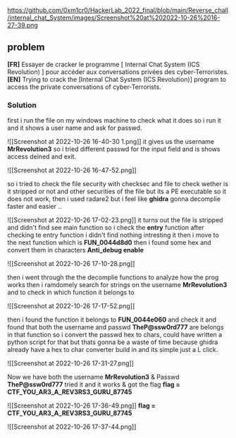 
https://github.com/0xm1cr0/HackerLab_2022_final/blob/main/Reverse_chall/internal_chat_System/images/Screenshot%20at%202022-10-26%2016-27-39.png
## problem

**[FR]**
Essayer de cracker le programme [ Internal Chat System (ICS Revolution) ] pour accéder aux conversations privées des cyber-Terroristes.
**[EN]**
Trying to crack the [Internal Chat System (ICS Revolution)] program to access the private conversations of cyber-Terrorists.

### Solution
first i run the file on my windows machine to check what it does so i run it 
and it shows a user name and ask for passwd. 

![[Screenshot at 2022-10-26 16-40-30 1.png]] 
it gives us the username **MrRevolution3** 
so i tried different passwd for the input field and is shows access deined and exit. 

![[Screenshot at 2022-10-26 16-47-52.png]]

so i tried to check the file security with checksec and file to check wether is it stripped or not and other securities of the file but its a PE executable so it does not work, then i used radare2 but i feel like **ghidra** gonna decomplie faster and easier .. 

![[Screenshot at 2022-10-26 17-02-23.png]]
it turns out the file is stripped and didn't find see main function so i check the **entry** function after checking te entry function i didn't find nothing intresting it 
then i move to the next function which is **FUN_0044d8d0** then i found some hex and convert them in characters **Anti_debug enable** 

![[Screenshot at 2022-10-26 17-10-28.png]]

then i went through the the decomplie functions to analyze how the prog works then i ramdomely search for strings on the username **MrRevolution3** and to check in which function it belongs to 

![[Screenshot at 2022-10-26 17-17-52.png]]

then i found the function it belongs to **FUN_0044e060** and check it and found that both the username and passwd **TheP@ssw0rd777** are belongs in that function so i convert the passwd hex to chars, could have written a python script for that but thats gonna be a waste of time because ghidra already have  a hex to char converter build in and its simple just a L click.

![[Screenshot at 2022-10-26 17-31-27.png]]

Now we have both the username **MrRevolution3** & Passwd **TheP@ssw0rd777**
tried it and it works & got the flag **flag = CTF_YOU_AR3_A_REV3RS3_GURU_87745**

![[Screenshot at 2022-10-26 17-36-49.png]]
**flag = CTF_YOU_AR3_A_REV3RS3_GURU_87745**

![[Screenshot at 2022-10-26 17-37-44.png]]
